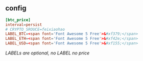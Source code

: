## config

 ``` toml
[btc_price]
interval=persist
# CRYPTO_SROUCE=feixiaohao
LABEL_BTC=<span font='Font Awesome 5 Free'>&#xf379;</span>
LABEL_ETH=<span font='Font Awesome 5 Free'>&#xf42e;</span>
LABEL_USD=<span font='Font Awesome 5 Free'>&#xf155;</span>
 ```
*LABELs are optional, no LABEL no price*
 
